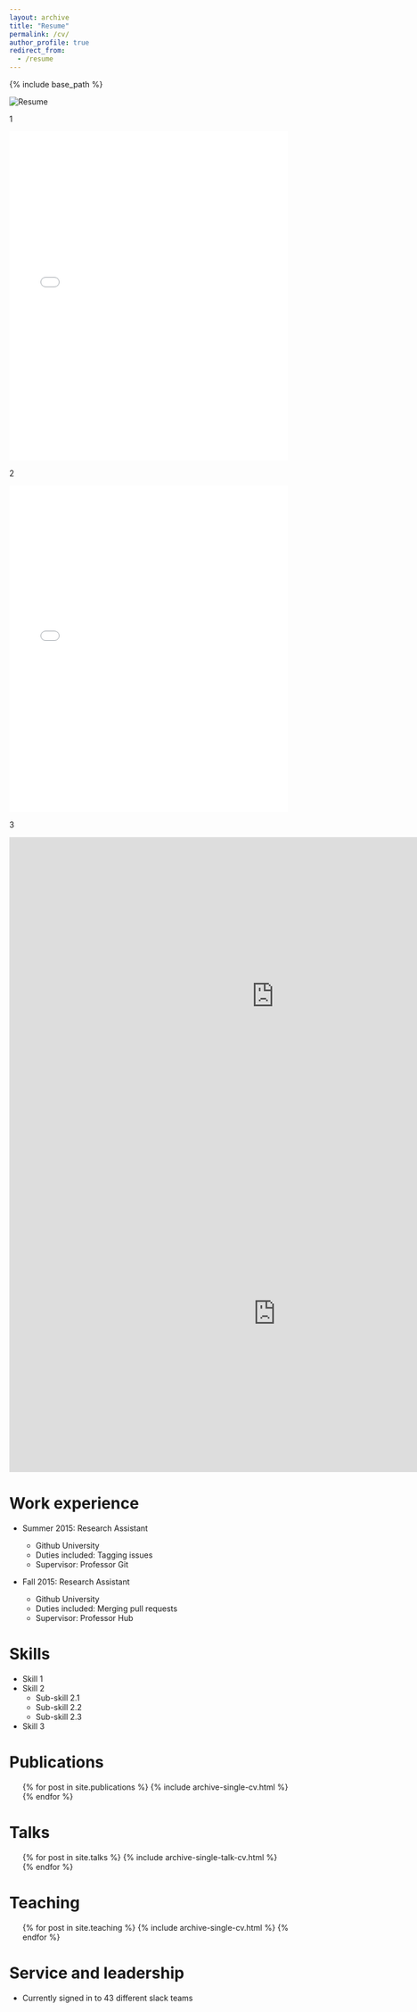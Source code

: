 ```yaml
---
layout: archive
title: "Resume"
permalink: /cv/
author_profile: true
redirect_from:
  - /resume
---
```


{% include base_path %}


![Resume](/images/Resume-1.png) 

1

<embed src='/images/Resume.pdf' width="500" height="590">



2

<embed src='/images/Resume.pdf' width="500" height="585">




3

<iframe src="https://docs.google.com/presentation/d/e/2PACX-1vTwHy4oVQLOq2XaQOHJ0SuZl2qeyPU1jzc7YnCI00WnBplgJ_CMea61TNMmnvgpu4VOKltChKcWn-sP/embed?start=true&loop=true&delayms=7000" frameborder="0" width="950" height="569" allowfullscreen="true" mozallowfullscreen="true" webkitallowfullscreen="true"></iframe>


<iframe src="https://docs.google.com/presentation/d/e/2PACX-1vTwHy4oVQLOq2XaQOHJ0SuZl2qeyPU1jzc7YnCI00WnBplgJ_CMea61TNMmnvgpu4VOKltChKcWn-sP/embed?start=true&loop=true&delayms=7000" frameborder="0" width="955" height="569" allowfullscreen="true" mozallowfullscreen="true" webkitallowfullscreen="true"></iframe>





Work experience
======
* Summer 2015: Research Assistant
  * Github University
  * Duties included: Tagging issues
  * Supervisor: Professor Git

* Fall 2015: Research Assistant
  * Github University
  * Duties included: Merging pull requests
  * Supervisor: Professor Hub
  
Skills
======
* Skill 1
* Skill 2
  * Sub-skill 2.1
  * Sub-skill 2.2
  * Sub-skill 2.3
* Skill 3

Publications
======
  <ul>{% for post in site.publications %}
    {% include archive-single-cv.html %}
  {% endfor %}</ul>
  
Talks
======
  <ul>{% for post in site.talks %}
    {% include archive-single-talk-cv.html %}
  {% endfor %}</ul>
  
Teaching
======
  <ul>{% for post in site.teaching %}
    {% include archive-single-cv.html %}
  {% endfor %}</ul>
  
Service and leadership
======
* Currently signed in to 43 different slack teams
